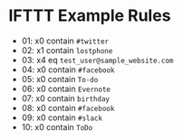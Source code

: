 # IFTTT Example Rules

* 01: x0 contain `#twitter`
* 02: x1 contain `lostphone`
* 03: x4 eq `test_user@sample_website.com`
* 04: x0 contain `#facebook`
* 05: x0 contain `To-do`
* 06: x0 contain `Evernote`
* 07: x0 contain `birthday`
* 08: x0 contain `#facebook`
* 09: x0 contain `#slack`
* 10: x0 contain `ToDo`
